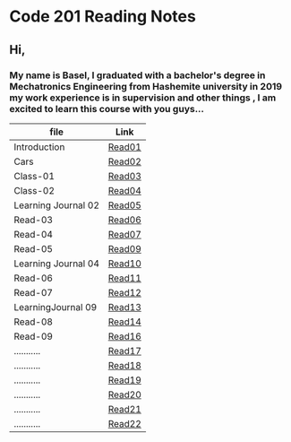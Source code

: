 # Code 201 Reading Notes

## **Hi,**

### My name is Basel, I graduated with a bachelor's degree in Mechatronics Engineering from Hashemite university in 2019 my work experience is in supervision and other things , I am excited to learn this course with you guys...


| file                | Link       |
| ------------------  | -----------|
| Introduction        | [Read01](https://bassel07.github.io/Reading-Notes201/) |
| Cars                | [Read02](https://bassel07.github.io/Cars/)   |
| Class-01            |  [Read03](https://bassel07.github.io/Reading-Notes201/class-01)   |
| Class-02            |  [Read04](https://bassel07.github.io/Reading-Notes201/class-02)   |
| Learning Journal 02 |  [Read05](https://bassel07.github.io/Reading-Notes201/Learning%20Journal)   |
| Read-03             |  [Read06](https://bassel07.github.io/Reading-Notes201/Read-03)   |
| Read-04             |  [Read07](https://bassel07.github.io/Reading-Notes201/Read-04)   |
| Read-05             |  [Read09](https://bassel07.github.io/Reading-Notes201/Read-05)   |
| Learning Journal 04 |  [Read10](https://bassel07.github.io/Reading-Notes201/LearningJournal-04)   |
| Read-06             |  [Read11](https://bassel07.github.io/Reading-Notes201/Read-06)   |
| Read-07             |  [Read12](https://bassel07.github.io/Reading-Notes201/Read-07)   |
| LearningJournal 09  |  [Read13](https://bassel07.github.io/Reading-Notes201/LearningJournal-09)   |
| Read-08             |  [Read14](https://bassel07.github.io/Reading-Notes201/Read-08)   |
| Read-09             |  [Read16](https://bassel07.github.io/Reading-Notes201/Read-09)   |
| ...........         |  [Read17]()   |
| ...........         |  [Read18]()   |
| ...........         |  [Read19]()   |
| ...........         |  [Read20]()   |
| ...........         |  [Read21]()   |
| ...........         |  [Read22]()   |

